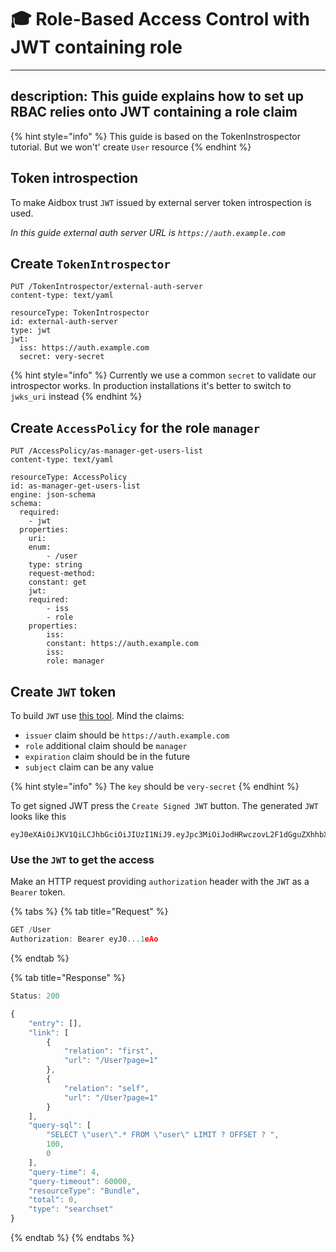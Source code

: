 # 🎓 Role-Based Access Control with JWT containing role

---
description: This guide explains how to set up RBAC relies onto JWT containing a role claim
---

{% hint style="info" %}
This guide is based on the TokenInstrospector tutorial. But we won't' create `User` resource
{% endhint %}

##  Token introspection

To make Aidbox trust `JWT` issued by external server token introspection is used.

_In this guide external auth server URL is `https://auth.example.com`_

## Create `TokenIntrospector`

```http
PUT /TokenIntrospector/external-auth-server
content-type: text/yaml

resourceType: TokenIntrospector
id: external-auth-server
type: jwt
jwt:
  iss: https://auth.example.com
  secret: very-secret
```

{% hint style="info" %}
Currently we use a common `secret` to validate our introspector works. In production installations it's better to switch to `jwks_uri` instead
{% endhint %}

## Create `AccessPolicy` for the role `manager`

```http
PUT /AccessPolicy/as-manager-get-users-list
content-type: text/yaml

resourceType: AccessPolicy
id: as-manager-get-users-list
engine: json-schema
schema:
  required:
	- jwt
  properties:
	uri:
  	enum:
    	- /user
  	type: string
	request-method:
  	constant: get
	jwt:
  	required:
    	- iss
    	- role
  	properties:
    	iss:
      	constant: https://auth.example.com
    	iss:
      	role: manager
```

## Create `JWT` token

To build `JWT` use [this tool](http://jwtbuilder.jamiekurtz.com). Mind the claims:

* `issuer` claim should be `https://auth.example.com`
* `role` additional claim should be `manager`
* `expiration` claim should be in the future
* `subject` claim can be any value

{% hint style="info" %}
The `key` should be `very-secret`
{% endhint %}

To get signed JWT press the `Create Signed JWT` button. The generated  `JWT` looks like this

```
eyJ0eXAiOiJKV1QiLCJhbGciOiJIUzI1NiJ9.eyJpc3MiOiJodHRwczovL2F1dGguZXhhbXBsZS5jb20iLCJpYXQiOjE2NzU3NTgzMDEsImV4cCI6MTcwNzI5NDMwMSwiYXVkIjoiaHR0cHM6Ly9hdXRoLmV4YW1wbGUuY29tIiwic3ViIjoiYWxpY2VAZXhhbXBsZS5jb20iLCJyb2xlIjoibWFuYWdlciJ9.X7sibz1LloKlMPVV5Q39gSAJBxxutCORtYq4oRt1eAo
```

### Use the `JWT` to get the access

Make an HTTP request providing `authorization` header with the `JWT` as a `Bearer` token.

{% tabs %}
{% tab title="Request" %}
```javascript
GET /User
Authorization: Bearer eyJ0...1eAo
```
{% endtab %}

{% tab title="Response" %}
```javascript
Status: 200

{
	"entry": [],
	"link": [
    	{
        	"relation": "first",
        	"url": "/User?page=1"
    	},
    	{
        	"relation": "self",
        	"url": "/User?page=1"
    	}
	],
	"query-sql": [
    	"SELECT \"user\".* FROM \"user\" LIMIT ? OFFSET ? ",
    	100,
    	0
	],
	"query-time": 4,
	"query-timeout": 60000,
	"resourceType": "Bundle",
	"total": 0,
	"type": "searchset"
}
```
{% endtab %}
{% endtabs %}



